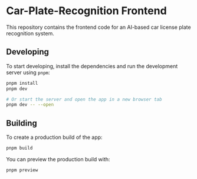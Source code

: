 # Car-Plate-Recognition Frontend

This repository contains the frontend code for an AI-based car license plate recognition system.

## Developing

To start developing, install the dependencies and run the development server using `pnpm`:

```bash
pnpm install
pnpm dev

# Or start the server and open the app in a new browser tab
pnpm dev -- --open
```

## Building

To create a production build of the app:

```bash
pnpm build
```

You can preview the production build with:

```bash
pnpm preview
```
